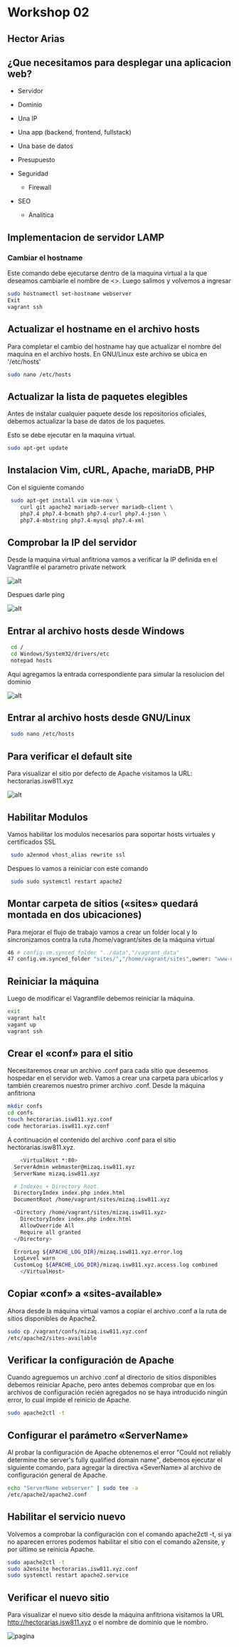 # Workshop 02
## Hector Arias

## ¿Que necesitamos para desplegar una aplicacion web?


- Servidor
- Dominio
- Una IP 
- Una app (backend, frontend, fullstack)
- Una base de datos
- Presupuesto
- Seguridad
    - Firewall

- SEO
     - Analitica




## Implementacion de servidor LAMP

### Cambiar el hostname

Este comando debe ejecutarse dentro de la maquina virtual a la que deseamos cambiarle el nombre de <<host>>. Luego salimos y volvemos a ingresar
 
 ```bash 
 sudo hostnamectl set-hostname webserver
 Exit
 vagrant ssh
 ```


## Actualizar el hostname en el archivo hosts

Para completar el cambio del hostname hay que actualizar el nombre del maquina en el archivo hosts. En GNU/Linux este archivo se ubica en '/etc/hosts'

 ```bash 
 sudo nano /etc/hosts
 ```



 ## Actualizar la lista de paquetes elegibles

 Antes de instalar cualquier paquete desde los repositorios oficiales, debemos actualizar la base de datos de los paquetes.

 Esto se debe ejecutar en la maquina virtual.

  ```bash 
 sudo apt-get update
 ```

 ## Instalacion Vim, cURL, Apache, mariaDB, PHP

 Con el siguiente comando

```bash 
 sudo apt-get install vim vim-nox \
    curl git apache2 mariadb-server mariadb-client \
    php7.4 php7.4-bcmath php7.4-curl php7.4-json \
    php7.4-mbstring php7.4-mysql php7.4-xml
```


## Comprobar la IP del servidor

Desde la maquina virtual anfitriona vamos a verificar la IP definida en el Vagrantfile el parametro private network

![alt](images/verificar.png)

Despues darle ping

![alt](images/ping.png)



## Entrar al archivo hosts desde Windows

```bash 
 cd /
 cd Windows/System32/drivers/etc
 notepad hosts
```

Aqui agregamos la entrada correspondiente para simular la resolucion del dominio

![alt](images/dominio.png)

## Entrar al archivo hosts desde GNU/Linux

```bash 
 sudo nano /etc/hosts
```


## Para verificar el default site

Para visualizar el sitio por defecto de Apache visitamos la URL: hectorarias.isw811.xyz

![alt](images/domi.png)



## Habilitar Modulos 

Vamos habilitar los modulos necesarios para soportar hosts virtuales y certificados SSL



```bash 
 sudo a2enmod vhost_alias rewrite ssl
```

Despues lo vamos a reiniciar con este comando

```bash 
 sudo sudo systemctl restart apache2
```

## Montar carpeta de sitios («sites» quedará montada en dos ubicaciones)

Para mejorar el flujo de trabajo vamos a crear un folder local y lo
sincronizamos contra la ruta /home/vagrant/sites de la máquina virtual

```bash 
46 # config.vm.synced_folder "../data","/vagrant_data"
47 config.vm.synced_folder "sites/","/home/vagrant/sites",owner: "www-data", group: "www-data"
```


## Reiniciar la máquina

Luego de modificar el Vagrantfile debemos reiniciar la máquina.

```bash 
exit
vagrant halt
vagant up
vagrant ssh
```


## Crear el «conf» para el sitio

Necesitaremos crear un archivo .conf para cada sitio que deseemos hospedar
en el servidor web. Vamos a crear una carpeta para ubicarlos y también
crearemos nuestro primer archivo .conf. Desde la máquina anfitriona

```bash 
mkdir confs
cd confs
touch hectorarias.isw811.xyz.conf
code hectorarias.isw811.xyz.conf
```


A continuación el contenido del archivo .conf para el sitio hectorarias.isw811.xyz.



```bash 
    <VirtualHost *:80>
  ServerAdmin webmaster@mizaq.isw811.xyz
  ServerName mizaq.isw811.xyz

  # Indexes + Directory Root.
  DirectoryIndex index.php index.html
  DocumentRoot /home/vagrant/sites/mizaq.isw811.xyz

  <Directory /home/vagrant/sites/mizaq.isw811.xyz>
    DirectoryIndex index.php index.html
    AllowOverride All
    Require all granted
  </Directory>

  ErrorLog ${APACHE_LOG_DIR}/mizaq.isw811.xyz.error.log
  LogLevel warn
  CustomLog ${APACHE_LOG_DIR}/mizaq.isw811.xyz.access.log combined
    </VirtualHost>

```

## Copiar «conf» a «sites-available»

Ahora desde la máquina virtual vamos a copiar el archivo .conf a la ruta de
sitios disponibles de Apache2.

```bash 
sudo cp /vagrant/confs/mizaq.isw811.xyz.conf
/etc/apache2/sites-available

```




## Verificar la configuración de Apache

Cuando agreguemos un archivo .conf al directorio de sitios disponibles
debemos reiniciar Apache, pero antes debemos comprobar que en los
archivos de configuración recién agregados no se haya introducido ningún
error, lo cual impide el reinicio de Apache.

```bash 
sudo apache2ctl -t
```






## Configurar el parámetro «ServerName»

Al probar la configuración de Apache obtenemos el error "Could not reliably
determine the server's fully qualified domain name", debemos ejecutar el
siguiente comando, para agregar la directiva «SeverName» al archivo de
configuración general de Apache.


```bash 
echo "ServerName webserver" | sudo tee -a
/etc/apache2/apache2.conf
```





## Habilitar el servicio nuevo

Volvemos a comprobar la configuración con el comando apache2ctl -t, si ya no aparecen
errores podemos habilitar el sitio con el comando a2ensite, y por último se reinicia
Apache.

```bash 
sudo apache2ctl -t
sudo a2ensite hectorarias.isw811.xyz.conf
sudo systemctl restart apache2.service
```




## Verificar el nuevo sitio

Para visualizar el nuevo sitio desde la máquina anfitriona visitamos la URL
http://hectorarias.isw811.xyz o el nombre de dominio que le nombro.


![pagina](images/prueba.png)
